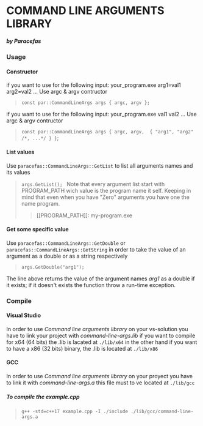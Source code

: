 # **COMMAND LINE ARGUMENTS LIBRARY**
##### *by Paracefas*

### Usage

#### Constructor

if you want to use for the following input: your_program.exe arg1=val1 arg2=val2 ...
Use argc & argv contructor

> `const par::CommandLineArgs args { argc, argv };`

if you want to use for the following input: your_program.exe val1 val2 ...
Use argc & argv contructor

> `const par::CommandLineArgs args { argc, argv,  { "arg1", "arg2" /*, ...*/ } }`;

#### List values

Use `paracefas::CommandLineArgs::GetList` to list all arguments names and its values

> `args.GetList(); `
> Note that every argument list start with PROGRAM_PATH wich value is the program name it self.
> Keeping in mind that even when you have "Zero" arguments you have one the name program.
> > [\[PROGRAM_PATH]]: my-program.exe

#### Get some specific value

Use `paracefas::CommandLineArgs::GetDouble` or `paracefas::CommandLineArgs::GetString` in order to 
take the value of an argument as a double or as a string respectively 

> `args.GetDouble("arg1");`

The line above returns the value of the argument names *arg1* as a double if it exists; if it doesn't exists the function throw a run-time exception.

### Compile

#### Visual Studio

In order to use *Command line arguments library* on your vs-solution you have to link your project with *command-line-args.lib* if you want to compile for x64 (64 bits) the .lib is lacated at `./lib/x64` in the other hand if you want to have a x86 (32 bits) binary, the .lib is located at `./lib/x86`

#### GCC

In order to use *Command line arguments library* on your proyect you have to link it with *command-line-args.a* this file must to ve located at `./lib/gcc`

##### To compile the example.cpp

> `g++ -std=c++17 example.cpp -I ./include ./lib/gcc/command-line-args.a`